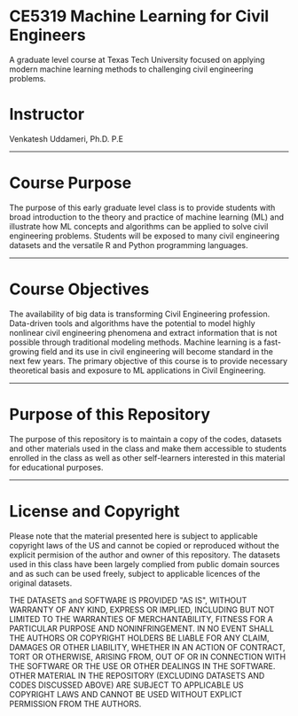 # CE5319 Machine Learning for Civil Engineers  


A graduate level course at Texas Tech University focused on applying modern machine learning methods to challenging civil engineering problems.

# Instructor

Venkatesh Uddameri, Ph.D. P.E

----

# Course Purpose

The purpose of this early graduate level class is to provide students with broad introduction to the theory and practice of machine learning (ML) and illustrate how ML concepts and algorithms can be applied to solve civil engineering problems.  Students will be exposed to many civil engineering datasets and the versatile R and Python programming languages.

----

# Course Objectives

The availability of big data is transforming Civil Engineering profession.  Data-driven tools and algorithms have the potential to model highly nonlinear civil engineering phenomena and extract information that is not possible through traditional modeling methods.  Machine learning is a fast-growing field and its use in civil engineering will become standard in the next few years.  The primary objective of this course is to provide necessary theoretical basis and exposure to ML applications in Civil Engineering.  

----

# Purpose of this Repository

The purpose of this repository is to maintain a copy of the codes, datasets and other materials used in the class and make them accessible to students enrolled in the class as well as other self-learners interested in this material for educational purposes.  

----

# License and Copyright

Please note that the material presented here is subject to applicable copyright laws of the US and cannot be copied or reproduced without the explicit permision of the author and owner of this repository.  The datasets used in this class have been largely complied from public domain sources and as such can be used freely, subject to applicable licences of the original datasets.   

THE DATASETS and SOFTWARE IS PROVIDED "AS IS", WITHOUT WARRANTY OF ANY KIND, EXPRESS OR IMPLIED, INCLUDING BUT NOT LIMITED TO THE WARRANTIES OF MERCHANTABILITY, FITNESS FOR A PARTICULAR PURPOSE AND NONINFRINGEMENT. IN NO EVENT SHALL THE AUTHORS OR COPYRIGHT HOLDERS BE LIABLE FOR ANY CLAIM, DAMAGES OR OTHER LIABILITY, WHETHER IN AN ACTION OF CONTRACT, TORT OR OTHERWISE, ARISING FROM, OUT OF OR IN CONNECTION WITH THE SOFTWARE OR THE USE OR OTHER DEALINGS IN THE SOFTWARE.  OTHER MATERIAL IN THE REPOSITORY (EXCLUDING DATASETS AND CODES DISCUSSED ABOVE) ARE SUBJECT TO APPLICABLE US COPYRIGHT LAWS AND CANNOT BE USED WITHOUT EXPLICT PERMISSION FROM THE AUTHORS.
